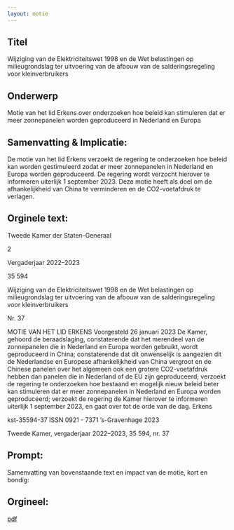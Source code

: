 ```yaml
---
layout: motie
---
```

## Titel
Wijziging van de Elektriciteitswet 1998 en de Wet belastingen op milieugrondslag ter uitvoering van de afbouw van de salderingsregeling voor kleinverbruikers
## Onderwerp
Motie van het lid Erkens over onderzoeken hoe beleid kan stimuleren dat er meer zonnepanelen worden geproduceerd in Nederland en Europa
## Samenvatting & Implicatie:

De motie van het lid Erkens verzoekt de regering te onderzoeken hoe beleid kan worden gestimuleerd zodat er meer zonnepanelen in Nederland en Europa worden geproduceerd. De regering wordt verzocht hierover te informeren uiterlijk 1 september 2023. Deze motie heeft als doel om de afhankelijkheid van China te verminderen en de CO2-voetafdruk te verlagen.
## Orginele text:


Tweede Kamer der Staten-Generaal

2

Vergaderjaar 2022–2023

35 594

Wijziging van de Elektriciteitswet 1998 en de
Wet belastingen op milieugrondslag ter
uitvoering van de afbouw van de
salderingsregeling voor kleinverbruikers

Nr. 37

MOTIE VAN HET LID ERKENS
Voorgesteld 26 januari 2023
De Kamer,
gehoord de beraadslaging,
constaterende dat het merendeel van de zonnepanelen die in Nederland
en Europa worden gebruikt, wordt geproduceerd in China;
constaterende dat dit onwenselijk is aangezien dit de Nederlandse en
Europese afhankelijkheid van China vergroot en de Chinese panelen over
het algemeen ook een grotere CO2-voetafdruk hebben dan panelen die in
Nederland of de EU zijn geproduceerd;
verzoekt de regering te onderzoeken hoe bestaand en mogelijk nieuw
beleid beter kan stimuleren dat er meer zonnepanelen in Nederland en
Europa worden geproduceerd;
verzoekt de regering de Kamer hierover te informeren uiterlijk
1 september 2023,
en gaat over tot de orde van de dag.
Erkens

kst-35594-37
ISSN 0921 - 7371
’s-Gravenhage 2023

Tweede Kamer, vergaderjaar 2022–2023, 35 594, nr. 37


## Prompt:
Samenvatting van bovenstaande text en impact van de motie, kort en bondig:

## Orgineel:
[pdf](https://gegevensmagazijn.tweedekamer.nl/OData/v4/2.0/Document(bb84cfd1-0da0-4708-ba77-e2996e164e05)/resource)
